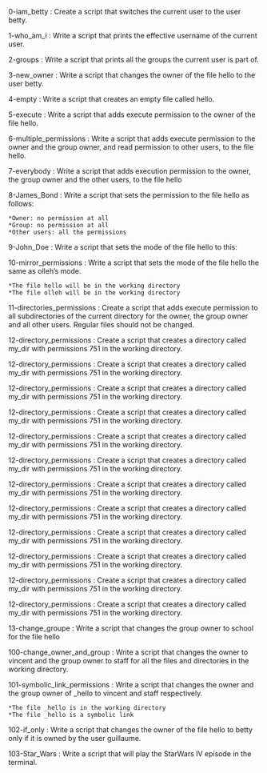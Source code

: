 0-iam_betty : Create a script that switches the current user to the user betty.

1-who_am_i : Write a script that prints the effective username of the current user.

2-groups : Write a script that prints all the groups the current user is part of.

3-new_owner : Write a script that changes the owner of the file hello to the user betty.

4-empty : Write a script that creates an empty file called hello.

5-execute : Write a script that adds execute permission to the owner of the file hello.

6-multiple_permissions : Write a script that adds execute permission to the owner and the group owner, and read permission to other users, to the file hello.

7-everybody : Write a script that adds execution permission to the owner, the group owner and the other users, to the file hello

8-James_Bond : Write a script that sets the permission to the file hello as follows:

	*Owner: no permission at all
	*Group: no permission at all
	*Other users: all the permissions

9-John_Doe : Write a script that sets the mode of the file hello to this:

10-mirror_permissions : Write a script that sets the mode of the file hello the same as olleh’s mode.

	*The file hello will be in the working directory
	*The file olleh will be in the working directory


11-directories_permissions : Create a script that adds execute permission to all subdirectories of the current directory for the owner, the group owner and all other users. Regular files should not be changed.

12-directory_permissions : Create a script that creates a directory called my_dir with permissions 751 in the working directory.

12-directory_permissions : Create a script that creates a directory called my_dir with permissions 751 in the working directory.

12-directory_permissions : Create a script that creates a directory called my_dir with permissions 751 in the working directory.

12-directory_permissions : Create a script that creates a directory called my_dir with permissions 751 in the working directory.

12-directory_permissions : Create a script that creates a directory called my_dir with permissions 751 in the working directory.

12-directory_permissions : Create a script that creates a directory called my_dir with permissions 751 in the working directory.

12-directory_permissions : Create a script that creates a directory called my_dir with permissions 751 in the working directory.

12-directory_permissions : Create a script that creates a directory called my_dir with permissions 751 in the working directory.

12-directory_permissions : Create a script that creates a directory called my_dir with permissions 751 in the working directory.

12-directory_permissions : Create a script that creates a directory called my_dir with permissions 751 in the working directory.

12-directory_permissions : Create a script that creates a directory called my_dir with permissions 751 in the working directory.

12-directory_permissions : Create a script that creates a directory called my_dir with permissions 751 in the working directory.

13-change_groupe : Write a script that changes the group owner to school for the file hello

100-change_owner_and_group : Write a script that changes the owner to vincent and the group owner to staff for all the files and directories in the working directory.

101-symbolic_link_permissions :  Write a script that changes the owner and the group owner of _hello to vincent and staff respectively.

	*The file _hello is in the working directory
	*The file _hello is a symbolic link

102-if_only : Write a script that changes the owner of the file hello to betty only if it is owned by the user guillaume.

103-Star_Wars : Write a script that will play the StarWars IV episode in the terminal.


